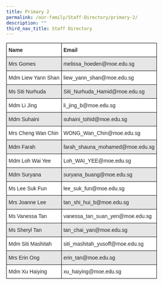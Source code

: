 ```yaml
---
title: Primary 2
permalink: /our-family/Staff-Directory/primary-2/
description: ""
third_nav_title: Staff Directory
---
```

<style type="text/css">
.tg  {border-collapse:collapse;border-spacing:0;}
.tg td{border-color:black;border-style:solid;border-width:1px;font-family:Arial, sans-serif;font-size:14px;
  overflow:hidden;padding:10px 5px;word-break:normal;}
.tg th{border-color:black;border-style:solid;border-width:1px;font-family:Arial, sans-serif;font-size:14px;
  font-weight:normal;overflow:hidden;padding:10px 5px;word-break:normal;}
.tg .tg-l2bf{background-color:#FFF;color:#222;font-weight:bold;text-align:left;vertical-align:top}
.tg .tg-h5mn{background-color:#E6E6E6;color:#222;text-align:left;vertical-align:middle}
.tg .tg-1ppo{background-color:#FFF;color:#222;text-align:left;vertical-align:middle}
</style>
<table class="tg">
<thead>
  <tr>
    <th class="tg-l2bf"><span style="font-weight:bold">Name</span></th>
    <th class="tg-l2bf"><span style="font-weight:bold">Email</span></th>
  </tr>
</thead>
<tbody>
  <tr>
    <td class="tg-h5mn">Mrs Gomes</td>
    <td class="tg-h5mn">melissa_hoeden@moe.edu.sg</td>
  </tr>
  <tr>
    <td class="tg-1ppo">Mdm Liew Yann Shan</td>
    <td class="tg-1ppo">liew_yann_shan@moe.edu.sg</td>
  </tr>
  <tr>
    <td class="tg-h5mn">Ms Siti Nurhuda</td>
    <td class="tg-h5mn">Siti_Nurhuda_Hamid@moe.edu.sg</td>
  </tr>
  <tr>
    <td class="tg-1ppo">Mdm Li Jing</td>
    <td class="tg-1ppo">li_jing_b@moe.edu.sg</td>
  </tr>
  <tr>
    <td class="tg-h5mn">Mdm Suhaini</td>
    <td class="tg-h5mn">suhaini_tohid@moe.edu.sg</td>
  </tr>
  <tr>
    <td class="tg-1ppo">Mrs Cheng Wan Chin</td>
    <td class="tg-1ppo">WONG_Wan_Chin@moe.edu.sg</td>
  </tr>
  <tr>
    <td class="tg-h5mn">Mdm Farah</td>
    <td class="tg-h5mn">farah_shauna_mohamed@moe.edu.sg</td>
  </tr>
  <tr>
    <td class="tg-1ppo">Mdm Loh Wai Yee</td>
    <td class="tg-1ppo">Loh_WAI_YEE@moe.edu.sg</td>
  </tr>
  <tr>
    <td class="tg-h5mn">Mdm Suryana</td>
    <td class="tg-h5mn">suryana_buang@moe.edu.sg</td>
  </tr>
  <tr>
    <td class="tg-1ppo">Ms Lee Suk Fun</td>
    <td class="tg-1ppo">lee_suk_fun@moe.edu.sg</td>
  </tr>
  <tr>
    <td class="tg-h5mn">Mrs Joanne Lee</td>
    <td class="tg-h5mn">tan_shi_hui_b@moe.edu.sg</td>
  </tr>
  <tr>
    <td class="tg-1ppo">Ms Vanessa Tan</td>
    <td class="tg-1ppo">vanessa_tan_suan_yen@moe.edu.sg</td>
  </tr>
  <tr>
    <td class="tg-h5mn">Ms Sheryl Tan</td>
    <td class="tg-h5mn">tan_chai_yan@moe.edu.sg</td>
  </tr>
  <tr>
    <td class="tg-1ppo">Mdm Siti Mashitah</td>
    <td class="tg-1ppo">siti_mashitah_yusoff@moe.edu.sg</td>
  </tr>
  <tr>
    <td class="tg-h5mn">Mrs Erin Ong</td>
    <td class="tg-h5mn">erin_tan@moe.edu.sg</td>
  </tr>
  <tr>
    <td class="tg-1ppo">Mdm Xu Haiying</td>
    <td class="tg-1ppo">xu_haiying@moe.edu.sg</td>
  </tr>
</tbody>
</table>